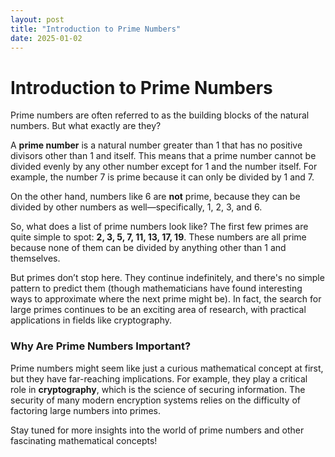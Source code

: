 ```yaml
---
layout: post
title: "Introduction to Prime Numbers"
date: 2025-01-02
---
```


# Introduction to Prime Numbers

Prime numbers are often referred to as the building blocks of the natural numbers. But what exactly are they?

A **prime number** is a natural number greater than 1 that has no positive divisors other than 1 and itself. This means that a prime number cannot be divided evenly by any other number except for 1 and the number itself. For example, the number 7 is prime because it can only be divided by 1 and 7.

On the other hand, numbers like 6 are **not** prime, because they can be divided by other numbers as well—specifically, 1, 2, 3, and 6.

So, what does a list of prime numbers look like? The first few primes are quite simple to spot: **2, 3, 5, 7, 11, 13, 17, 19**. These numbers are all prime because none of them can be divided by anything other than 1 and themselves.

But primes don’t stop here. They continue indefinitely, and there's no simple pattern to predict them (though mathematicians have found interesting ways to approximate where the next prime might be). In fact, the search for large primes continues to be an exciting area of research, with practical applications in fields like cryptography.

### Why Are Prime Numbers Important?

Prime numbers might seem like just a curious mathematical concept at first, but they have far-reaching implications. For example, they play a critical role in **cryptography**, which is the science of securing information. The security of many modern encryption systems relies on the difficulty of factoring large numbers into primes.

Stay tuned for more insights into the world of prime numbers and other fascinating mathematical concepts!
